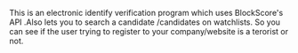 This is an electronic identify verification program which uses BlockScore's API .Also lets you to search a candidate /candidates on watchlists. So you can see if the user trying to register to your company/website is a terorist or not. 